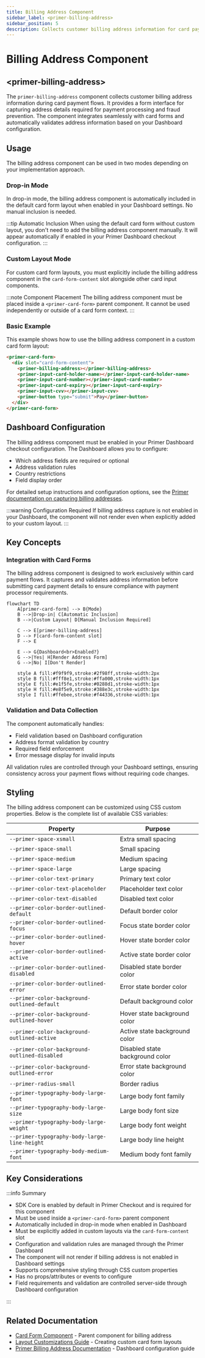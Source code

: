 ```yaml
---
title: Billing Address Component
sidebar_label: <primer-billing-address>
sidebar_position: 5
description: Collects customer billing address information for card payment processing
---
```


# Billing Address Component

## \<primer-billing-address\>

The `primer-billing-address` component collects customer billing address information during card payment flows. It provides a form interface for capturing address details required for payment processing and fraud prevention. The component integrates seamlessly with card forms and automatically validates address information based on your Dashboard configuration.

## Usage

The billing address component can be used in two modes depending on your implementation approach.

### Drop-in Mode

In drop-in mode, the billing address component is automatically included in the default card form layout when enabled in your Dashboard settings. No manual inclusion is needed.

:::tip Automatic Inclusion
When using the default card form without custom layout, you don't need to add the billing address component manually. It will appear automatically if enabled in your Primer Dashboard checkout configuration.
:::

### Custom Layout Mode

For custom card form layouts, you must explicitly include the billing address component in the `card-form-content` slot alongside other card input components.

:::note Component Placement
The billing address component must be placed inside a `<primer-card-form>` parent component. It cannot be used independently or outside of a card form context.
:::

### Basic Example

This example shows how to use the billing address component in a custom card form layout:

```html
<primer-card-form>
  <div slot="card-form-content">
    <primer-billing-address></primer-billing-address>
    <primer-input-card-holder-name></primer-input-card-holder-name>
    <primer-input-card-number></primer-input-card-number>
    <primer-input-card-expiry></primer-input-card-expiry>
    <primer-input-cvv></primer-input-cvv>
    <primer-button type="submit">Pay</primer-button>
  </div>
</primer-card-form>
```

## Dashboard Configuration

The billing address component must be enabled in your Primer Dashboard checkout configuration. The Dashboard allows you to configure:

- Which address fields are required or optional
- Address validation rules
- Country restrictions
- Field display order

For detailed setup instructions and configuration options, see the [Primer documentation on capturing billing addresses](https://primer.io/docs/checkout/capture-billing-address#capture-billing-address).

:::warning Configuration Required
If billing address capture is not enabled in your Dashboard, the component will not render even when explicitly added to your custom layout.
:::

## Key Concepts

### Integration with Card Forms

The billing address component is designed to work exclusively within card payment flows. It captures and validates address information before submitting card payment details to ensure compliance with payment processor requirements.

```mermaid
flowchart TD
    A[primer-card-form] --> B{Mode}
    B -->|Drop-in| C[Automatic Inclusion]
    B -->|Custom Layout| D[Manual Inclusion Required]

    C --> E[primer-billing-address]
    D --> F[card-form-content slot]
    F --> E

    E --> G{Dashboard<br>Enabled?}
    G -->|Yes| H[Render Address Form]
    G -->|No| I[Don't Render]

    style A fill:#f9f9f9,stroke:#2f98ff,stroke-width:2px
    style B fill:#fff8e1,stroke:#ffa000,stroke-width:1px
    style E fill:#e1f5fe,stroke:#0288d1,stroke-width:1px
    style H fill:#e8f5e9,stroke:#388e3c,stroke-width:1px
    style I fill:#ffebee,stroke:#f44336,stroke-width:1px
```

### Validation and Data Collection

The component automatically handles:

- Field validation based on Dashboard configuration
- Address format validation by country
- Required field enforcement
- Error message display for invalid inputs

All validation rules are controlled through your Dashboard settings, ensuring consistency across your payment flows without requiring code changes.

## Styling

The billing address component can be customized using CSS custom properties. Below is the complete list of available CSS variables:

| Property                                      | Purpose                         |
| --------------------------------------------- | ------------------------------- |
| `--primer-space-xsmall`                       | Extra small spacing             |
| `--primer-space-small`                        | Small spacing                   |
| `--primer-space-medium`                       | Medium spacing                  |
| `--primer-space-large`                        | Large spacing                   |
| `--primer-color-text-primary`                 | Primary text color              |
| `--primer-color-text-placeholder`             | Placeholder text color          |
| `--primer-color-text-disabled`                | Disabled text color             |
| `--primer-color-border-outlined-default`      | Default border color            |
| `--primer-color-border-outlined-focus`        | Focus state border color        |
| `--primer-color-border-outlined-hover`        | Hover state border color        |
| `--primer-color-border-outlined-active`       | Active state border color       |
| `--primer-color-border-outlined-disabled`     | Disabled state border color     |
| `--primer-color-border-outlined-error`        | Error state border color        |
| `--primer-color-background-outlined-default`  | Default background color        |
| `--primer-color-background-outlined-hover`    | Hover state background color    |
| `--primer-color-background-outlined-active`   | Active state background color   |
| `--primer-color-background-outlined-disabled` | Disabled state background color |
| `--primer-color-background-outlined-error`    | Error state background color    |
| `--primer-radius-small`                       | Border radius                   |
| `--primer-typography-body-large-font`         | Large body font family          |
| `--primer-typography-body-large-size`         | Large body font size            |
| `--primer-typography-body-large-weight`       | Large body font weight          |
| `--primer-typography-body-large-line-height`  | Large body line height          |
| `--primer-typography-body-medium-font`        | Medium body font family         |

## Key Considerations

:::info Summary

- SDK Core is enabled by default in Primer Checkout and is required for this component
- Must be used inside a `<primer-card-form>` parent component
- Automatically included in drop-in mode when enabled in Dashboard
- Must be explicitly added in custom layouts via the `card-form-content` slot
- Configuration and validation rules are managed through the Primer Dashboard
- The component will not render if billing address is not enabled in Dashboard settings
- Supports comprehensive styling through CSS custom properties
- Has no props/attributes or events to configure
- Field requirements and validation are controlled server-side through Dashboard configuration

:::

## Related Documentation

- [Card Form Component](/sdk-reference/Components/CardForm/) - Parent component for billing address
- [Layout Customizations Guide](/guides/layout-customizations-guide) - Creating custom card form layouts
- [Primer Billing Address Documentation](https://primer.io/docs/checkout/capture-billing-address#capture-billing-address) - Dashboard configuration guide
